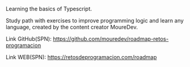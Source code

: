 Learning the basics of Typescript. 

Study path with exercises to improve programming logic and learn any language, created by the content creator MoureDev.

Link GitHub(SPN): https://github.com/mouredev/roadmap-retos-programacion

Link WEB(SPN): https://retosdeprogramacion.com/roadmap